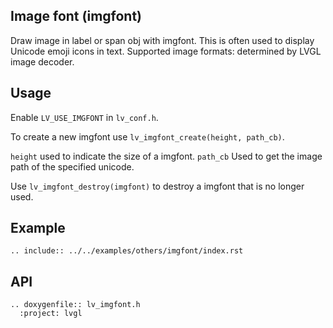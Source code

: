 ## Image font (imgfont)
Draw image in label or span obj with imgfont.
This is often used to display Unicode emoji icons in text.
Supported image formats: determined by LVGL image decoder.

## Usage
Enable `LV_USE_IMGFONT` in `lv_conf.h`.

To create a new imgfont use `lv_imgfont_create(height, path_cb)`.

`height` used to indicate the size of a imgfont.
`path_cb` Used to get the image path of the specified unicode.

Use `lv_imgfont_destroy(imgfont)` to destroy a imgfont that is no longer used.

## Example
```eval_rst
.. include:: ../../examples/others/imgfont/index.rst
```

## API
```eval_rst
.. doxygenfile:: lv_imgfont.h
  :project: lvgl
```